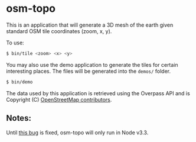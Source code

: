 osm-topo
========

This is an application that will generate a 3D mesh of the earth given standard
OSM tile coordinates (zoom, x, y).

To use:

```sh
$ bin/tile <zoom> <x> <y>
```

You may also use the demo application to generate the tiles for certain
interesting places. The files will be generated into the `demos/` folder.

```sh
$ bin/demo
```

The data used by this application is retrieved using the Overpass API and
is Copyright (C) [OpenStreetMap contributors](https://www.openstreetmap.org/copyright).

Notes:
------

Until [this bug](https://github.com/nodejs/node/issues/3439) is fixed, osm-topo
will only run in Node v3.3.
